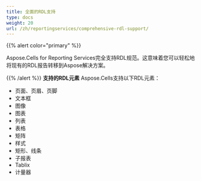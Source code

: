 ```yaml
---
title: 全面的RDL支持
type: docs
weight: 20
url: /zh/reportingservices/comprehensive-rdl-support/
---
```


{{% alert color="primary" %}} 

Aspose.Cells for Reporting Services完全支持RDL规范。这意味着您可以轻松地将现有的RDL报告转移到Aspose解决方案。

{{% /alert %}} 
**支持的RDL元素**
Aspose.Cells支持以下RDL元素： 

- 页面、页眉、页脚
- 文本框
- 图像
- 图表
- 列表
- 表格
- 矩阵
- 样式
- 矩形、线条
- 子报表
- Tablix
- 计量器
